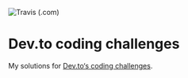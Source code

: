 ![Travis (.com)](https://img.shields.io/travis/com/kyleoliveiro/dev-challenges?style=for-the-badge)

# Dev.to coding challenges

My solutions for [Dev.to‘s coding challenges](https://dev.to/thepracticaldev/daily-challenge-1-string-peeler-4nep).
